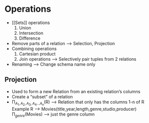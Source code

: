 # Operations
- [[Sets]] operations
	1. Union
	2. Intersection
	3. Difference
- Remove parts of a relation –> Selection, Projection
- Combining operations
  1. Cartesian product
  2. Join operations –> Selectively pair tuples from 2 relations
- Renaming –> Change schema name only

## Projection
- Used to form a new Relation from an existing relation’s columns
- Create a “subset” of a relation
- Π$_{A_1,A_2,A_3,A_4...A_n}$(R) –> Relation that only has the columns 1-n of R
  Example R –> Movies(title,year,length,genre,studio,producer)
  Π$_{genre}$(Movies) –> just the genre column
